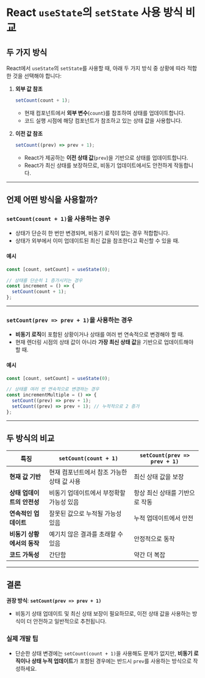 # React `useState`의 `setState` 사용 방식 비교

## 두 가지 방식

React에서 `useState`의 `setState`를 사용할 때, 아래 두 가지 방식 중 상황에 따라 적합한 것을 선택해야 합니다:

1. **외부 값 참조**

   ```javascript
   setCount(count + 1);
   ```

   - 현재 컴포넌트에서 **외부 변수**(`count`)를 참조하여 상태를 업데이트합니다.
   - 코드 실행 시점에 해당 컴포넌트가 참조하고 있는 상태 값을 사용합니다.

2. **이전 값 참조**
   ```javascript
   setCount((prev) => prev + 1);
   ```
   - React가 제공하는 **이전 상태 값**(`prev`)을 기반으로 상태를 업데이트합니다.
   - React가 최신 상태를 보장하므로, 비동기 업데이트에서도 안전하게 작동합니다.

---

## 언제 어떤 방식을 사용할까?

### `setCount(count + 1)`을 사용하는 경우

- 상태가 단순히 한 번만 변경되며, 비동기 로직이 없는 경우 적합합니다.
- 상태가 외부에서 이미 업데이트된 최신 값을 참조한다고 확신할 수 있을 때.

#### 예시

```javascript
const [count, setCount] = useState(0);

// 상태를 단순히 1 증가시키는 경우
const increment = () => {
  setCount(count + 1);
};
```

---

### `setCount(prev => prev + 1)`을 사용하는 경우

- **비동기 로직**이 포함된 상황이거나 상태를 여러 번 연속적으로 변경해야 할 때.
- 현재 렌더링 시점의 상태 값이 아니라 **가장 최신 상태 값**을 기반으로 업데이트해야 할 때.

#### 예시

```javascript
const [count, setCount] = useState(0);

// 상태를 여러 번 연속적으로 변경하는 경우
const incrementMultiple = () => {
  setCount((prev) => prev + 1);
  setCount((prev) => prev + 1); // 누적적으로 2 증가
};
```

---

## 두 방식의 비교

| **특징**                   | `setCount(count + 1)`                      | `setCount(prev => prev + 1)`   |
| -------------------------- | ------------------------------------------ | ------------------------------ |
| **현재 값 기반**           | 현재 컴포넌트에서 참조 가능한 상태 값 사용 | 최신 상태 값을 보장            |
| **상태 업데이트의 안전성** | 비동기 업데이트에서 부정확할 가능성 있음   | 항상 최신 상태를 기반으로 작동 |
| **연속적인 업데이트**      | 잘못된 값으로 누적될 가능성 있음           | 누적 업데이트에서 안전         |
| **비동기 상황에서의 동작** | 예기치 않은 결과를 초래할 수 있음          | 안정적으로 동작                |
| **코드 가독성**            | 간단함                                     | 약간 더 복잡                   |

---

## 결론

**권장 방식**: **`setCount(prev => prev + 1)`**

- 비동기 상태 업데이트 및 최신 상태 보장이 필요하므로, 이전 상태 값을 사용하는 방식이 더 안전하고 일반적으로 추천됩니다.

### **실제 개발 팁**

- 단순한 상태 변경에는 `setCount(count + 1)`을 사용해도 문제가 없지만, **비동기 로직이나 상태 누적 업데이트**가 포함된 경우에는 반드시 `prev`를 사용하는 방식으로 작성하세요.
